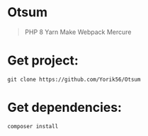 # Otsum

> PHP 8
> Yarn
> Make
> Webpack
> Mercure

# Get project: 

`git clone https://github.com/Yorik56/Otsum`

# Get dependencies: 
`composer install`
